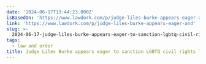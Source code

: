```yaml
---
date: '2024-06-17T13:44:23.000Z'
isBasedOn: 'https://www.lawdork.com/p/judge-liles-burke-appears-eager-and'
link: 'https://www.lawdork.com/p/judge-liles-burke-appears-eager-and'
slug: >-
  2024-06-17-judge-liles-burke-appears-eager-to-sanction-lgbtq-civil-rights-lawyers
tags:
  - law and order
title: Judge Liles Burke appears eager to sanction LGBTQ civil rights lawyers
---
```

 
